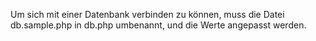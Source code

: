 Um sich mit einer Datenbank verbinden zu können, muss die Datei db.sample.php in db.php umbenannt, und die Werte angepasst werden.
